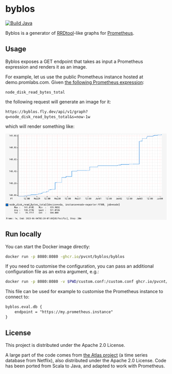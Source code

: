 # byblos

[![Build Java](https://github.com/pvcnt/byblos/actions/workflows/build.yaml/badge.svg)](https://github.com/pvcnt/byblos/actions/workflows/build.yaml)

Byblos is a generator of [RRDtool](https://oss.oetiker.ch/rrdtool/)-like graphs for [Prometheus](https://prometheus.io/).

## Usage

Byblos exposes a GET endpoint that takes as input a Prometheus expression and renders it as an image.

For example, let us use the public Prometheus instance hosted at demo.promlabs.com.
Given [the following Prometheus expression](https://demo.promlabs.com/graph?g0.expr=node_disk_read_bytes_total&g0.tab=0&g0.range_input=1w):
```
node_disk_read_bytes_total
```

the following request will generate an image for it:
```
https://byblos.fly.dev/api/v1/graph?q=node_disk_read_bytes_total&s=now-1w
```

which will render something like:

![Example chart](graph.png)

## Run locally

You can start the Docker image directly:
```bash
docker run -p 8080:8080 -ghcr.io/pvcnt/byblos/byblos
```

If you need to customise the configuration, you can pass an additional configuration file as an extra argument, e.g.:
```bash
docker run -p 8080:8080 -v $PWD/custom.conf:/custom.conf ghcr.io/pvcnt/byblos/byblos /custom.conf
```

This file can be used for example to customise the Prometheus instance to connect to:
```
byblos.eval.db {
    endpoint = "https://my.prometheus.instance"
}
```

## License

This project is distributed under the Apache 2.0 License.

A large part of the code comes from [the Atlas project](https://github.com/Netflix/atlas) (a time series database from Netflix), also distributed under the Apache 2.0 License.
Code has been ported from Scala to Java, and adapted to work with Prometheus.